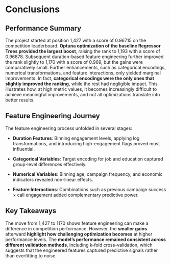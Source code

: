 # Conclusions

## Performance Summary

The project started at position 1,427 with a score of 0.96715 on the competition leaderboard. **Optuna optimization of the baseline Regressor Trees provided the largest boost**, raising the rank to 1,193 with a score of 0.96878. Subsequent duration-based feature engineering further improved the rank slightly to 1,170 with a score of 0.969, but the gains were comparatively small. Further enhancements, such as categorical encodings, numerical transformations, and feature interactions, only yielded marginal improvements. In fact, **categorical encodings were the only ones that slightly improved the ranking**, while the rest had negligible impact. This illustrates how, at high metric values, it becomes increasingly difficult to achieve meaningful improvements, and not all optimizations translate into better results.


## Feature Engineering Journey

The feature engineering process unfolded in several stages:

- **Duration Features**: Binning engagement levels, applying log transformations, and introducing high-engagement flags proved most influential.

- **Categorical Variables**: Target encoding for job and education captured group-level differences effectively.

- **Numerical Variables**: Binning age, campaign frequency, and economic indicators revealed non-linear effects.

- **Feature Interactions**: Combinations such as previous campaign success × call engagement added complementary predictive power.

## Key Takeaways

The move from 1,427 to 1170 shows feature engineering can make a difference in competition performance. However, the **smaller gains** afterward **highlight how challenging optimization becomes** at higher performance levels. The **model’s performance remained consistent across different validation methods**, including k-fold cross-validation, which suggests that the engineered features captured predictive signals rather than overfitting to noise.